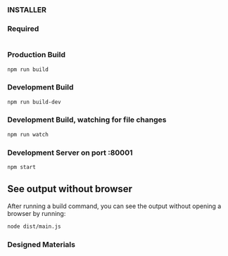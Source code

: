 ### INSTALLER

### Required

```NODE JS Version: >= 14
```

### Production Build

```bash
npm run build
```

### Development Build

```bash
npm run build-dev
```

### Development Build, watching for file changes

```bash
npm run watch
```

### Development Server on port :80001

```bash
npm start
```

## See output without browser

After running a build command, you can see the output without opening a browser by running:

```bash
node dist/main.js
```

### Designed Materials
```https://designer.grommet.io/header?name=HPE
```